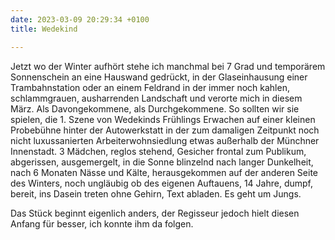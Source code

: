 ```yaml
---
date: 2023-03-09 20:29:34 +0100
title: Wedekind

---
```

Jetzt wo der Winter aufhört stehe ich manchmal bei 7 Grad und temporärem Sonnenschein an eine Hauswand gedrückt, in der Glaseinhausung einer Trambahnstation oder an einem Feldrand in der immer noch kahlen, schlammgrauen, ausharrenden Landschaft und verorte mich in diesem März. Als Davongekommene, als Durchgekommene. So sollten wir sie spielen, die 1. Szene von Wedekinds Frühlings Erwachen auf einer kleinen Probebühne hinter der Autowerkstatt in der zum damaligen Zeitpunkt noch nicht luxussanierten Arbeiterwohnsiedlung etwas außerhalb der Münchner Innenstadt. 3 Mädchen, reglos stehend, Gesicher frontal zum Publikum, abgerissen, ausgemergelt, in die Sonne blinzelnd nach langer Dunkelheit, nach 6 Monaten Nässe und Kälte, herausgekommen auf der anderen Seite des Winters, noch ungläubig ob des eigenen Auftauens, 14 Jahre, dumpf, bereit, ins Dasein treten ohne Gehirn, Text abladen. Es geht um Jungs.

Das Stück beginnt eigenlich anders, der Regisseur jedoch hielt diesen Anfang für besser, ich konnte ihm da folgen.